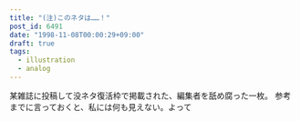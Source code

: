 ```yaml
---
title: "(注)このネタは……！"
post_id: 6491
date: "1998-11-08T00:00:29+09:00"
draft: true
tags:
  - illustration
  - analog
---
```



某雑誌に投稿して没ネタ復活枠で掲載された、編集者を舐め腐った一枚。  参考までに言っておくと、私には何も見えない。よって

